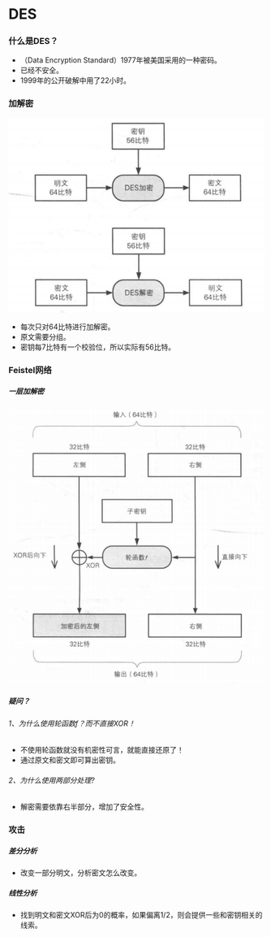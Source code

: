 # DES

### 什么是DES？

- （Data Encryption Standard）1977年被美国采用的一种密码。
- 已经不安全。
- 1999年的公开破解中用了22小时。

### 加解密

![](image/DES加解密.png)

- 每次只对64比特进行加解密。
- 原文需要分组。
- 密钥每7比特有一个校验位，所以实际有56比特。

### Feistel网络

##### 一层加解密

![](image/feistel网络一层.png)

##### 疑问？

###### 1、为什么使用轮函数f？而不直接XOR！

- 不使用轮函数就没有机密性可言，就能直接还原了！
- 通过原文和密文即可算出密钥。

###### 2、为什么使用两部分处理?

- 解密需要依靠右半部分，增加了安全性。

### 攻击

##### 差分分析

- 改变一部分明文，分析密文怎么改变。

##### 线性分析

- 找到明文和密文XOR后为0的概率，如果偏离1/2，则会提供一些和密钥相关的线索。